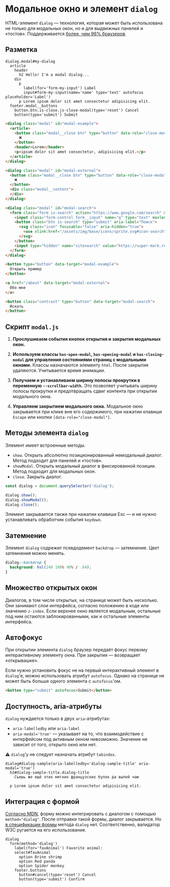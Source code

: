 # Модальное окно и элемент `dialog`

HTML-элемент `dialog` — технология, которая может быть использована не только для модальных окон, но и для выдвижных панелей и «тостов». Поддерживается [более, чем 96% браузеров](https://caniuse.com/?search=dialog).

## Разметка

```pug
dialog.modal#my-dialog
  article
    header
      h2 Hello! I'm a modal dialog...
    div
      p
        label(for='form-my-input') Label
        input#form-my-input(name='name' type='text' autofocus placeholder='Label')
      p Lorem ipsum dolor sit amet consectetur adipisicing elit.
  footer.modal__buttons
    button.btn.is-close.js-close-modal(type='reset') Cancel
    button(type='submit') Submit
```

```html
<dialog class="modal" id="modal-example">
  <article>
    <button class="modal__close btn" type="button" data-role="close-modal" aria-label="Close">
      ❌
    </button>
    <header>Lorem</header>
    <p>ipsum dolor sit amet consectetur, adipisicing elit.</p>
  </article>
</dialog>

<dialog class="modal" id="modal-external">
  <button class="modal__close btn" type="button" data-role="close-modal" aria-label="Close">
    ❌
  </button>
  <div class="modal__content">
  </div>
</dialog>

<dialog class="modal" id="modal-search">
  <form class="form is-search" action="https://www.google.com/search" method="get" target="_blank">
    <input class="form-control form__input" name="q" type="text" maxlength="255" tabindex="-1" autocomplete="off" value="" placeholder="Поиск" spellcheck="false" data-ms-editor="true">
    <button class="btn is-search" type="submit" aria-label="Поиск">
      <svg class="icon" focusable="false" aria-hidden="true">
        <use xlink:href="/assets/img/base/icons/sprite.svg#icon-search"></use>
      </svg>
    </button>
    <input type="hidden" name="sitesearch" value="https://super-mark.ru">
  </form>
</dialog>

<button type="button" data-target="modal-example">
  Открыть пример
</button>

<a href="/about" data-target="modal-external">
  Обо мне
</a>

<button class="contrast" type="button" data-target="modal-search">
  Искать
</button>

```

## Скрипт `modal.js`

1. **Прослушиваем события кнопок открытия и закрытия модальных окон.**

2. **Используем классы `has-open-modal`, `has-opening-modal` и `has-closing-modal` для управления состояниями страниц с модальными окнами.** Классы назначаются элементу `html`. После закрытия удаляются. Учитывается время анимации.

3. **Получаем и устанавливаем ширину полосы прокрутки в переменную `--scrollbar-width`.** Это позволяет учитывать ширину полосы прокрутки и предотвращать сдвиг контента при открытии модального окна.

4. **Управляем закрытием модального окна.** Модальное окно закрывается при клике вне его содержимого, при нажатии клавиши `Escape` или кнопки `[data-role="close-modal"]`.

## Методы элемента `dialog`

Элемент имеет встроенные методы.

- `show`. Открыть абсолютно позиционированный немодальный диалог. Метод подходит для панелей и «тостов».
- `showModal`. Открыть модальный диалог в фиксированной позиции. Метод подходит для модальных окон.
- `close`. Закрыть диалог.

```javascript
const dialog = document.querySelector('dialog');

dialog.show();
dialog.showModal();
dialog.close();
```

Элемент закрывается также при нажатии клавиши Esc — и не нужно устанавливать обработчик события `keydown`.

## Затемнение

Элемент `dialog` содрежит псевдодемент `backdrop` — затемнение. Цвет затемнения можно менять.

```css
dialog::backdrop {
  background: hsl(240 100% 90% / .64);
}
```

## Множество открытых окон

Диалогов, в том числе открытых, на странице может быть несколько. Они занимают слои интерфейса, согласно положению в коде или значению `z-index`. Если верхнее окно является модальным, остальные под ним остаются заблокированными, как и остальные элементы интерфейса.

## Автофокус

При открытии элемента `dialog` браузер передаёт фокус первому интерактивному элементу окна. При закрытии — возвращает «открывашке».

Если нужно установить фокус не на первый интерактивный элемент в `dialog`'е, можно использовать атрибут `autofocus`. Однако на странице не может быть больше одного элемента с `autofocus`'ом.

```html
<button type="submit" autofocus>Submit</button>
```

## Доступность, aria-атрибуты

`dialog` нуждается только в двух `aria`-атрибутах:

- `aria-labelledby` или `aria-label`
- `aria-modal='true'` — указывает на то, что взаимодействие с интерфейсом под активным окном невозможно. Значение не зависит от того, открыто окно или нет.

⚠️ `dialog`'у не следует назначать атрибут `tabindex`.

```pug
dialog#dialog-sample(aria-labelledby='dialog-sample-title' aria-modal='true')
  h2#dialog-sample-title.dialog-title
    Съешь же ещё этих мягких французских булок да выпей чаю

  p Lorem ipsum dolor sit amet consectetur adipisicing elit.
```

## Интеграция с формой

[Согласно MDN](https://developer.mozilla.org/ru/docs/Web/HTML/Element/dialog), форму можно интегрировать с диалогом с помощью `method="dialog"`. После отправки такой формы, диалог закрывается. Но [в спецификации формы](https://html.spec.whatwg.org/multipage/forms.html#the-form-element) метода `dialog` нет. Соответственно, валидатор W3C ругается на его использование.

```pug
dialog
  form(method='dialog')
    label(for='favAnimal') Favorite animal:
    select#favAnimal
      option Brine shrimp
      option Red panda
      option Spider monkey
    footer.buttons
      button#cancel(type='reset') Cancel
      button(type='submit') Confirm
```
